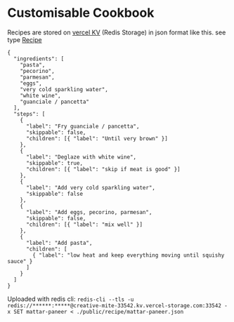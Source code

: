 # Customisable Cookbook

Recipes are stored on [vercel KV](https://vercel.com/docs/storage/vercel-kv) (Redis Storage) in json format like this. see type [Recipe](./src/types/Recipe.d.ts) 
```
{
  "ingredients": [
    "pasta",
    "pecorino",
    "parmesan",
    "eggs",
    "very cold sparkling water",
    "white wine",
    "guanciale / pancetta"
  ],
  "steps": [
    {
      "label": "Fry guanciale / pancetta",
      "skippable": false,
      "children": [{ "label": "Until very brown" }]
    },
    {
      "label": "Deglaze with white wine",
      "skippable": true,
      "children": [{ "label": "skip if meat is good" }]
    },
    {
      "label": "Add very cold sparkling water",
      "skippable": false
    },
    {
      "label": "Add eggs, pecorino, parmesan",
      "skippable": false,
      "children": [{ "label": "mix well" }]
    },
    {
      "label": "Add pasta",
      "children": [
        { "label": "low heat and keep everything moving until squishy sauce" }
      ]
    }
  ]
}
```

Uploaded with redis cli:
`redis-cli --tls -u redis://******:*****@creative-mite-33542.kv.vercel-storage.com:33542 -x SET mattar-paneer < ./public/recipe/mattar-paneer.json`